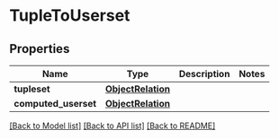 # TupleToUserset


## Properties
Name | Type | Description | Notes
------------ | ------------- | ------------- | -------------
**tupleset** | [**ObjectRelation**](ObjectRelation.md) |  | 
**computed_userset** | [**ObjectRelation**](ObjectRelation.md) |  | 

[[Back to Model list]](../README.md#documentation-for-models) [[Back to API list]](../README.md#documentation-for-api-endpoints) [[Back to README]](../README.md)


